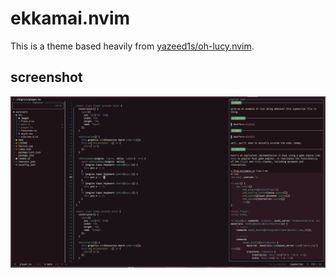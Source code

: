 # ekkamai.nvim

This is a theme based heavily from [yazeed1s/oh-lucy.nvim](https://github.com/yazeed1s/oh-lucy.nvim).

## screenshot

![screenshot of theme](assets/screenshot.png)


